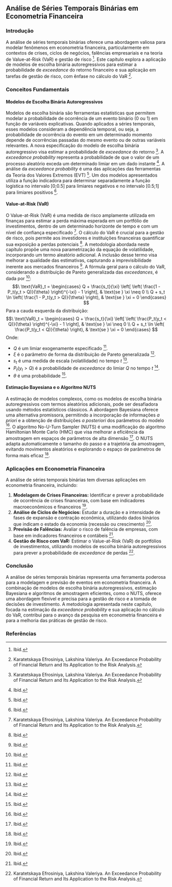 ## Análise de Séries Temporais Binárias em Econometria Financeira
### Introdução
A análise de séries temporais binárias oferece uma abordagem valiosa para modelar fenômenos em econometria financeira, particularmente em contextos de crises, ciclos de negócios, falências empresariais e na teoria de Value-at-Risk (VaR) e gestão de risco [^2]. Este capítulo explora a aplicação de modelos de escolha binária autoregressivos para estimar a probabilidade de *exceedance* do retorno financeiro e sua aplicação em tarefas de gestão de risco, com ênfase no cálculo do VaR [^1].

### Conceitos Fundamentais
#### Modelos de Escolha Binária Autoregressivos
Modelos de escolha binária são ferramentas estatísticas que permitem modelar a probabilidade de ocorrência de um evento binário (0 ou 1) em função de variáveis explicativas. Quando aplicados a séries temporais, esses modelos consideram a dependência temporal, ou seja, a probabilidade de ocorrência do evento em um determinado momento depende de ocorrências passadas do mesmo evento ou de outras variáveis relevantes.
A nova especificação do modelo de escolha binária autoregressivo visa estimar a probabilidade de *exceedance* do retorno [^1]. A *exceedance probability* representa a probabilidade de que o valor de um processo aleatório exceda um determinado limiar em um dado instante [^3]. A análise da *exceedance probability* é uma das aplicações das ferramentas da Teoria dos Valores Extremos (EVT) [^3].
Um dos modelos apresentados utiliza a função indicadora para determinar separadamente a função logística no intervalo [0;0.5] para limiares negativos e no intervalo [0.5;1] para limiares positivos [^3].

#### Value-at-Risk (VaR)
O Value-at-Risk (VaR) é uma medida de risco amplamente utilizada em finanças para estimar a perda máxima esperada em um portfólio de investimentos, dentro de um determinado horizonte de tempo e com um nível de confiança especificado [^1]. O cálculo do VaR é crucial para a gestão de risco, pois permite aos investidores e instituições financeiras quantificar sua exposição a perdas potenciais [^2].
A metodologia abordada neste capítulo propõe uma nova parametrização da equação de volatilidade, incorporando um termo aleatório adicional. A inclusão desse termo visa melhorar a qualidade das estimativas, capturando a imprevisibilidade inerente aos mercados financeiros [^2].
A fórmula geral para o cálculo do VaR, considerando a distribuição de Pareto generalizada das *exceedances*, é dada por [^3]:
$$\
\text{VaR}_t =
\begin{cases}
Q + \frac{s_t}{\xi} \left[ \left( \frac{1 - P_t(y_t > Q)}{\theta} \right)^{-\xi} - 1 \right], & \text{se } \xi \neq 0 \\
Q + s_t \ln \left( \frac{1 - P_t(y_t > Q)}{\theta} \right), & \text{se } \xi = 0
\end{cases}
$$
Para a cauda esquerda da distribuição:
$$\
\text{VaR}_t =
\begin{cases}
Q + \frac{s_t}{\xi} \left[ \left( \frac{P_t(y_t < Q)}{\theta} \right)^{-\xi} - 1 \right], & \text{se } \xi \neq 0 \\
Q + s_t \ln \left( \frac{P_t(y_t < Q)}{\theta} \right), & \text{se } \xi = 0
\end{cases}
$$
Onde:
- $Q$ é um limiar exogenamente especificado [^4].
- $\xi$ é o parâmetro de forma da distribuição de Pareto generalizada [^3].
- $s_t$ é uma medida de escala (volatilidade) no tempo $t$ [^3].
- $P_t(y_t > Q)$ é a probabilidade de *exceedance* do limiar $Q$ no tempo $t$ [^3].
- $\theta$ é uma probabilidade [^3].

#### Estimação Bayesiana e o Algoritmo NUTS
A estimação de modelos complexos, como os modelos de escolha binária autoregressivos com termos aleatórios adicionais, pode ser desafiadora usando métodos estatísticos clássicos. A abordagem Bayesiana oferece uma alternativa promissora, permitindo a incorporação de informações *a priori* e a obtenção de distribuições *a posteriori* dos parâmetros do modelo [^5].
O algoritmo No-U-Turn Sampler (NUTS) é uma modificação do algoritmo Hamiltonian Monte Carlo (HMC) que visa melhorar a eficiência da amostragem em espaços de parâmetros de alta dimensão [^5]. O NUTS adapta automaticamente o tamanho do passo e a trajetória da amostragem, evitando movimentos aleatórios e explorando o espaço de parâmetros de forma mais eficaz [^5].

### Aplicações em Econometria Financeira
A análise de séries temporais binárias tem diversas aplicações em econometria financeira, incluindo:
1.  **Modelagem de Crises Financeiras:** Identificar e prever a probabilidade de ocorrência de crises financeiras, com base em indicadores macroeconômicos e financeiros [^2].
2.  **Análise de Ciclos de Negócios:** Estudar a duração e a intensidade de fases de expansão e contração econômica, utilizando dados binários que indicam o estado da economia (recessão ou crescimento) [^2].
3.  **Previsão de Falências:** Avaliar o risco de falência de empresas, com base em indicadores financeiros e contábeis [^2].
4.  **Gestão de Risco com VaR:** Estimar o Value-at-Risk (VaR) de portfólios de investimentos, utilizando modelos de escolha binária autoregressivos para prever a probabilidade de *exceedance* de perdas [^1].

### Conclusão
A análise de séries temporais binárias representa uma ferramenta poderosa para a modelagem e previsão de eventos em econometria financeira. A combinação de modelos de escolha binária autoregressivos, estimação Bayesiana e algoritmos de amostragem eficientes, como o NUTS, oferece uma abordagem flexível e precisa para a gestão de risco e a tomada de decisões de investimento. A metodologia apresentada neste capítulo, focada na estimação da *exceedance probability* e sua aplicação no cálculo do VaR, contribui para o avanço da pesquisa em econometria financeira e para a melhoria das práticas de gestão de risco.

### Referências
[^1]: Karatetskaya Efrosiniya, Lakshina Valeriya. An Exceedance Probability of Financial Return and Its Application to the Risk Analysis.
[^2]: Ibid.
[^3]: Ibid.
[^4]: Ibid.
[^5]: Ibid.
<!-- END -->